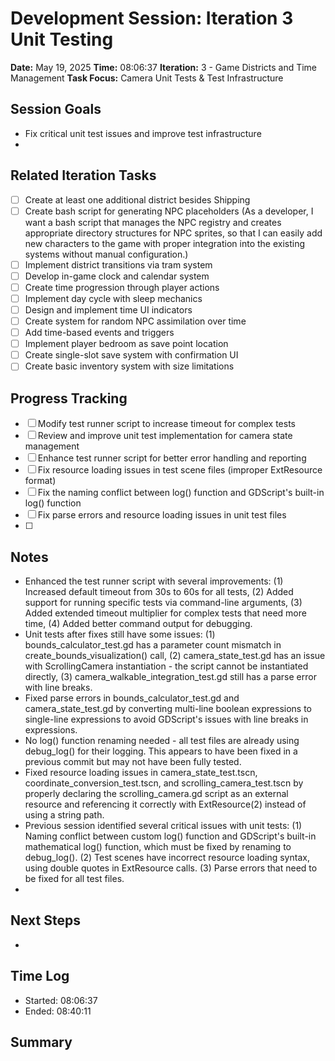 # Development Session: Iteration 3 Unit Testing
**Date:** May 19, 2025
**Time:** 08:06:37
**Iteration:** 3 - Game Districts and Time Management
**Task Focus:** Camera Unit Tests & Test Infrastructure

## Session Goals
- Fix critical unit test issues and improve test infrastructure
- 

## Related Iteration Tasks
- [ ] Create at least one additional district besides Shipping
- [ ] Create bash script for generating NPC placeholders (As a developer, I want a bash script that manages the NPC registry and creates appropriate directory structures for NPC sprites, so that I can easily add new characters to the game with proper integration into the existing systems without manual configuration.)
- [ ] Implement district transitions via tram system
- [ ] Develop in-game clock and calendar system
- [ ] Create time progression through player actions
- [ ] Implement day cycle with sleep mechanics
- [ ] Design and implement time UI indicators
- [ ] Create system for random NPC assimilation over time
- [ ] Add time-based events and triggers
- [ ] Implement player bedroom as save point location
- [ ] Create single-slot save system with confirmation UI
- [ ] Create basic inventory system with size limitations

## Progress Tracking
- [ ] Modify test runner script to increase timeout for complex tests
- [ ] Review and improve unit test implementation for camera state management
- [ ] Enhance test runner script for better error handling and reporting
- [ ] Fix resource loading issues in test scene files (improper ExtResource format)
- [ ] Fix the naming conflict between log() function and GDScript's built-in log() function
- [ ] Fix parse errors and resource loading issues in unit test files
- [ ] 

## Notes
- Enhanced the test runner script with several improvements: (1) Increased default timeout from 30s to 60s for all tests, (2) Added support for running specific tests via command-line arguments, (3) Added extended timeout multiplier for complex tests that need more time, (4) Added better command output for debugging.
- Unit tests after fixes still have some issues: (1) bounds_calculator_test.gd has a parameter count mismatch in create_bounds_visualization() call, (2) camera_state_test.gd has an issue with ScrollingCamera instantiation - the script cannot be instantiated directly, (3) camera_walkable_integration_test.gd still has a parse error with line breaks.
- Fixed parse errors in bounds_calculator_test.gd and camera_state_test.gd by converting multi-line boolean expressions to single-line expressions to avoid GDScript's issues with line breaks in expressions.
- No log() function renaming needed - all test files are already using debug_log() for their logging. This appears to have been fixed in a previous commit but may not have been fully tested.
- Fixed resource loading issues in camera_state_test.tscn, coordinate_conversion_test.tscn, and scrolling_camera_test.tscn by properly declaring the scrolling_camera.gd script as an external resource and referencing it correctly with ExtResource(2) instead of using a string path.
- Previous session identified several critical issues with unit tests: (1) Naming conflict between custom log() function and GDScript's built-in mathematical log() function, which must be fixed by renaming to debug_log(). (2) Test scenes have incorrect resource loading syntax, using double quotes in ExtResource calls. (3) Parse errors that need to be fixed for all test files.
- 

## Next Steps
- 

## Time Log
- Started: 08:06:37
- Ended: 08:40:11

## Summary

